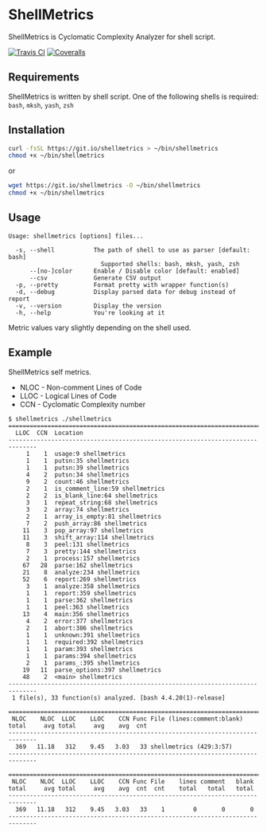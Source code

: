 # ShellMetrics

ShellMetrics is Cyclomatic Complexity Analyzer for shell script.

[![Travis CI](https://img.shields.io/travis/com/shellspec/shellmetrics/master.svg?label=TravisCI&style=flat-square)](https://travis-ci.com/shellspec/shellmetrics)
[![Coveralls](https://img.shields.io/coveralls/github/shellspec/shellmetrics.svg?label=Coveralls&style=flat-square)](https://coveralls.io/github/shellspec/shellmetrics?branch=master)

## Requirements

ShellMetrics is written by shell script.
One of the following shells is required: `bash`, `mksh`, `yash`, `zsh`

## Installation

```sh
curl -fsSL https://git.io/shellmetrics > ~/bin/shellmetrics
chmod +x ~/bin/shellmetrics
```

or

```sh
wget https://git.io/shellmetrics -O ~/bin/shellmetrics
chmod +x ~/bin/shellmetrics
```

## Usage

```
Usage: shellmetrics [options] files...

  -s, --shell           The path of shell to use as parser [default: bash]
                          Supported shells: bash, mksh, yash, zsh
      --[no-]color      Enable / Disable color [default: enabled]
      --csv             Generate CSV output
  -p, --pretty          Format pretty with wrapper function(s)
  -d, --debug           Display parsed data for debug instead of report
  -v, --version         Display the version
  -h, --help            You're looking at it
```

Metric values vary slightly depending on the shell used.

## Example

ShellMetrics self metrics.

- NLOC - Non-comment Lines of Code
- LLOC - Logical Lines of Code
- CCN - Cyclomatic Complexity number

```console
$ shellmetrics ./shellmetrics
==============================================================================
  LLOC  CCN  Location
------------------------------------------------------------------------------
     1    1  usage:9 shellmetrics
     1    1  putsn:35 shellmetrics
     1    1  putsn:39 shellmetrics
     4    2  putsn:34 shellmetrics
     9    2  count:46 shellmetrics
     2    1  is_comment_line:59 shellmetrics
     2    2  is_blank_line:64 shellmetrics
     3    1  repeat_string:68 shellmetrics
     3    2  array:74 shellmetrics
     2    1  array_is_empty:81 shellmetrics
     7    2  push_array:86 shellmetrics
    11    3  pop_array:97 shellmetrics
    11    3  shift_array:114 shellmetrics
     8    3  peel:131 shellmetrics
     7    3  pretty:144 shellmetrics
     2    1  process:157 shellmetrics
    67   28  parse:162 shellmetrics
    21    8  analyze:234 shellmetrics
    52    6  report:269 shellmetrics
     3    1  analyze:358 shellmetrics
     1    1  report:359 shellmetrics
     1    1  parse:362 shellmetrics
     1    1  peel:363 shellmetrics
    13    4  main:356 shellmetrics
     4    2  error:377 shellmetrics
     2    1  abort:386 shellmetrics
     1    1  unknown:391 shellmetrics
     1    1  required:392 shellmetrics
     1    1  param:393 shellmetrics
     1    1  params:394 shellmetrics
     2    1  params_:395 shellmetrics
    19   11  parse_options:397 shellmetrics
    48    2  <main> shellmetrics
------------------------------------------------------------------------------
 1 file(s), 33 function(s) analyzed. [bash 4.4.20(1)-release]

==============================================================================
 NLOC    NLOC  LLOC    LLOC    CCN Func File (lines:comment:blank)
total     avg total     avg    avg  cnt
------------------------------------------------------------------------------
  369   11.18   312    9.45   3.03   33 shellmetrics (429:3:57)
------------------------------------------------------------------------------

==============================================================================
 NLOC    NLOC  LLOC    LLOC    CCN Func File    lines comment   blank
total     avg total     avg    avg  cnt  cnt    total   total   total
------------------------------------------------------------------------------
  369   11.18   312    9.45   3.03   33    1        0       0       0
------------------------------------------------------------------------------
```
